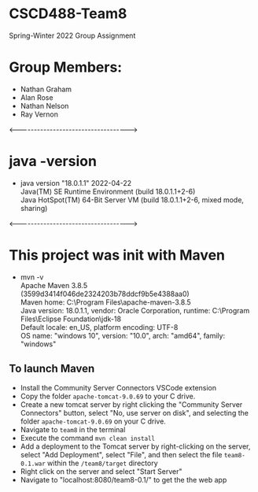 # CSCD488-Team8

Spring-Winter 2022 Group Assignment

# Group Members:
  - Nathan Graham
  - Alan Rose
  - Nathan Nelson
  - Ray Vernon

<----------------------------------->

# java -version
- java version "18.0.1.1" 2022-04-22  
  Java(TM) SE Runtime Environment (build 18.0.1.1+2-6)  
  Java HotSpot(TM) 64-Bit Server VM (build 18.0.1.1+2-6, mixed mode, sharing)  

<----------------------------------->
# This project was init with Maven

- mvn -v  
  Apache Maven 3.8.5 (3599d3414f046de2324203b78ddcf9b5e4388aa0)  
  Maven home: C:\Program Files\apache-maven-3.8.5  
  Java version: 18.0.1.1, vendor: Oracle Corporation, runtime: C:\Program Files\Eclipse Foundation\jdk-18  
  Default locale: en_US, platform encoding: UTF-8  
  OS name: "windows 10", version: "10.0", arch: "amd64", family: "windows"  

## To launch Maven
* Install the Community Server Connectors VSCode extension
* Copy the folder `apache-tomcat-9.0.69` to your C drive.
* Create a new tomcat server by right clicking the "Community Server Connectors" button, select "No, use server on disk", and selecting the folder `apache-tomcat-9.0.69` on your C drive.
* Navigate to `team8` in the terminal
* Execute the command `mvn clean install`
* Add a deployment to the Tomcat server by right-clicking on the server, select "Add Deployment", select "File", and then select the file `team8-0.1.war` within the `/team8/target` directory
* Right click on the server and select "Start Server"
* Navigate to "localhost:8080/team8-0.1/" to get the the web app
